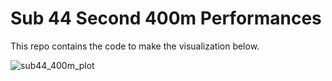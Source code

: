 # Sub 44 Second 400m Performances

This repo contains the code to make the visualization below.

![sub44_400m_plot](https://github.com/user-attachments/assets/e346d742-6340-480c-a11d-5e786ee3e07b)

